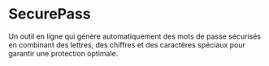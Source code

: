 # SecurePass
Un outil en ligne qui génère automatiquement des mots de passe sécurisés en combinant des lettres, des chiffres et des caractères spéciaux pour garantir une protection optimale.

